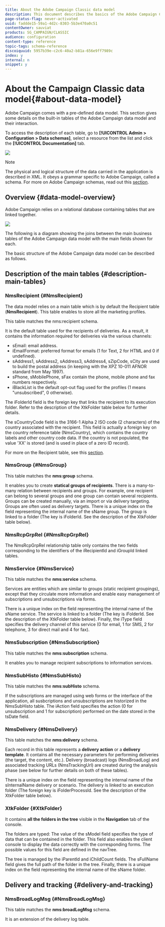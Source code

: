 ```yaml
---
title: About the Adobe Campaign Classic data model
description: This document describes the basics of the Adobe Campaign Classic data model.
page-status-flag: never-activated
uuid: faddde15-59a1-4d2c-8303-5b3e470a0c51
contentOwner: sauviat
products: SG_CAMPAIGN/CLASSIC
audience: configuration
content-type: reference
topic-tags: schema-reference
discoiquuid: 5957b39e-c2c6-40a2-b81a-656e9ff7989c
index: y
internal: n
snippet: y
---
```


# About the Campaign Classic data model{#about-data-model}

Adobe Campaign comes with a pre-defined data model. This section gives some details on the built-in tables of the Adobe Campaign data model and their interaction.

To access the description of each table, go to **[!UICONTROL Admin > Configuration > Data schemas]**, select a resource from the list and click the **[!UICONTROL Documentation]** tab.

![](assets/data-model_documentation-tab.png)

>[!NOTE]
>
>The physical and logical structure of the data carried in the application is described in XML. It obeys a grammar specific to Adobe Campaign, called a schema. For more on Adobe Campaign schemas, read out this [section](../../configuration/using/about-schema-reference.md).

## Overview {#data-model-overview}

Adobe Campaign relies on a relational database containing tables that are linked together.

![](assets/data-model_diagram.png)

The following is a diagram showing the joins between the main business tables of the Adobe Campaign data model with the main fields shown for each.

The basic structure of the Adobe Campaign data model can be described as follows.

## Description of the main tables {#description-main-tables}

### NmsRecipient {#NmsRecipient}

The data model relies on a main table which is by default the Recipient table (**NmsRecipient**). This table enables to store all the marketing profiles.

This table matches the nms:recipient schema.

It is the default table used for the recipients of deliveries. As a result, it contains the information required for deliveries via the various channels:

* sEmail: email address.
* iEmailFormat: preferred format for emails (1 for Text, 2 for HTML and 0 if undefined).
* sAddress1, sAddress2, sAddress3, sAddress4, sZipCode, sCity are used to build the postal address (in keeping with the XPZ 10-011 AFNOR standard from May 1997).
* sPhone, sMobilePhone, sFax contain the phone, mobile phone and fax numbers respectively.
* iBlackList is the default opt-out flag used for the profiles (1 means "unsubscribed", 0 otherwise).

The iFolderId field is the foreign key that links the recipient to its execution folder. Refer to the description of the XtkFolder table below for further details.

The sCountryCode field is the 3166-1 Alpha 2 ISO code (2 characters) of the country associated with the recipient. This field is actually a foreign key on the country reference table (NmsCountry), which contains the country labels and other country code data. If the country is not populated, the value 'XX' is stored (and is used in place of a zero ID record).

For more on the Recipient table, see this [section](../../configuration/using/default-recipient-table.md).

### NmsGroup {#NmsGroup}

This table matches the **nms:group** schema.

It enables you to create **statical groups of recipients**. There is a many-to-many relation between recipients and groups. For example, one recipient can belong to several groups and one group can contain several recipients. Groups can be created manually, via an import or via delivery targeting. Groups are often used as delivery targets. There is a unique index on the field representing the internal name of the sName group. The group is linked to a folder (The key is iFolderId. See the description of the XtkFolder table below).

### NmsRcpGrpRel {#NmsRcpGrpRel}

The NmsRcpGrpRel relationship table only contains the two fields corresponding to the identifiers of the iRecipientId and iGroupId linked tables.

### NmsService {#NmsService}

This table matches the **nms:service** schema.

Services are entities which are similar to groups (static recipient groupings), except that they circulate more information and enable easy management of subscriptions and unsubscriptions via forms.

There is a unique index on the field representing the internal name of the sName service. The service is linked to a folder (The key is iFolderId. See the description of the XtkFolder table below). Finally, the iType field specifies the delivery channel of this service (0 for email, 1 for SMS, 2 for telephone, 3 for direct mail and 4 for fax).

### NmsSubscription {#NmsSubscription}

This table matches the **nms:subscription** schema.

It enables you to manage recipient subscriptions to information services.

### NmsSubHisto {#NmsSubHisto}

This table matches the **nms:subHisto** schema.

If the subscriptions are managed using web forms or the interface of the application, all susbcriptions and unsubscriptions are historized in the NmsSubHisto table. The iAction field specifies the action (0 for unsubscription and 1 for subscription) performed on the date stored in the tsDate field.

### NmsDelivery {#NmsDelivery}

This table matches the **nms:delivery** schema.

Each record in this table represents a **delivery action** or a **delivery template**. It contains all the necessary parameters for performing deliveries (the target, the content, etc.). Delivery (broadcast) logs (NmsBroadLog) and associated tracking URLs (NmsTrackingUrl) are created during the analysis phase (see below for further details on both of these tables).

There is a unique index on the field representing the internal name of the sInternalName delivery or scenario. The delivery is linked to an execution folder (The foreign key is iFolderProcessId. See the description of the XtkFolder table below).

### XtkFolder {#XtkFolder}

It contains **all the folders in the tree** visible in the **Navigation** tab of the console.

The folders are typed: The value of the sModel field specifies the type of data that can be contained in the folder. This field also enables the client console to display the data correctly with the corresponding forms. The possible values for this field are defined in the navTree.

The tree is managed by the iParentId and iChildCount fields. The sFullName field gives the full path of the folder in the tree. Finally, there is a unique index on the field representing the internal name of the sName folder.

## Delivery and tracking {#delivery-and-tracking}

### NmsBroadLogMsg {#NmsBroadLogMsg}

This table matches the **nms:broadLogMsg** schema.

It is an extension of the delivery log table.
